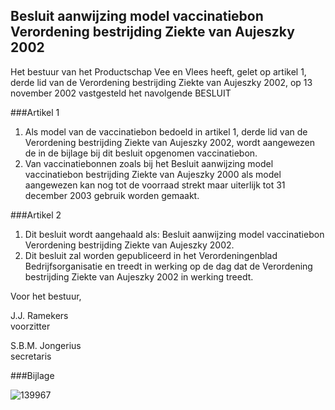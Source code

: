 <meta http-equiv='Content-Type' content='text/html; charset=utf-8' />

## Besluit aanwijzing model vaccinatiebon Verordening bestrijding Ziekte van Aujeszky 2002

Het bestuur van het Productschap Vee en Vlees heeft,
gelet op artikel 1, derde lid van de Verordening bestrijding Ziekte van Aujeszky 2002, 
op 13 november 2002 vastgesteld het navolgende BESLUIT

###Artikel 1 

1. Als model van de vaccinatiebon bedoeld in artikel 1, derde lid van de Verordening bestrijding Ziekte van Aujeszky 2002, wordt aangewezen de in de bijlage bij dit besluit opgenomen vaccinatiebon.
2. Van vaccinatiebonnen zoals bij het Besluit aanwijzing model vaccinatiebon bestrijding Ziekte van Aujeszky 2000 als model aangewezen kan nog tot de voorraad strekt maar uiterlijk tot 31 december 2003 gebruik worden gemaakt.

###Artikel 2 

1. Dit besluit wordt aangehaald als: Besluit aanwijzing model vaccinatiebon Verordening bestrijding Ziekte van Aujeszky 2002.
2. Dit besluit zal worden gepubliceerd in het Verordeningenblad Bedrijfsorganisatie en treedt in werking op de dag dat de Verordening bestrijding Ziekte van Aujeszky 2002 in werking treedt.

Voor het bestuur,

J.J. Ramekers  
voorzitter  

S.B.M. Jongerius  
secretaris   

###Bijlage 

![139967](http://wetten.overheid.nl/Illustration/139967)

